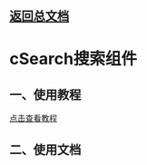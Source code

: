 ## [返回总文档](https://github.com/cpm828/cpm-ui)


# cSearch搜索组件

## 一、使用教程
[点击查看教程](https://cpm828.github.io/cpm_ui/demo/index.html#/search)


## 二、使用文档